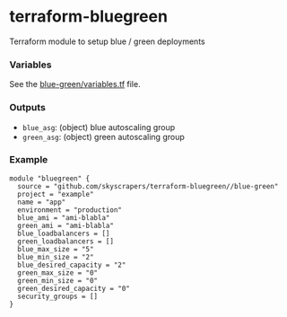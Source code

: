 # terraform-bluegreen
Terraform module to setup blue / green deployments

### Variables

See the [blue-green/variables.tf](blue-green/variables.tf) file.

### Outputs

* `blue_asg`: (object) blue autoscaling group
* `green_asg`: (object) green autoscaling group

### Example

```
module "bluegreen" {
  source = "github.com/skyscrapers/terraform-bluegreen//blue-green"
  project = "example"
  name = "app"
  environment = "production"
  blue_ami = "ami-blabla"
  green_ami = "ami-blabla"
  blue_loadbalancers = []
  green_loadbalancers = []
  blue_max_size = "5"
  blue_min_size = "2"
  blue_desired_capacity = "2"
  green_max_size = "0"
  green_min_size = "0"
  green_desired_capacity = "0"
  security_groups = []
}
```
